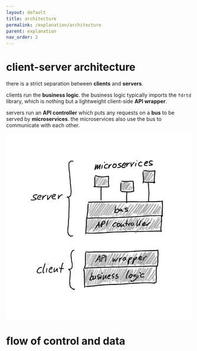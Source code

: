 ```yaml
---
layout: default
title: architecture
permalink: /explanation/architecture
parent: explanation
nav_order: 2
---
```


# client-server architecture

there is a strict separation between **clients** and **servers**.

clients run the **business logic**. the business logic typically imports the `fdrtd` library,
which is nothing but a lightweight client-side **API wrapper**.

servers run an **API controller** which puts any requests on a **bus** to be served by **microservices**.
the microservices also use the bus to communicate with each other.

![figure 1](./clientserver.png "figure 1 // client-server architecture")

# flow of control and data

